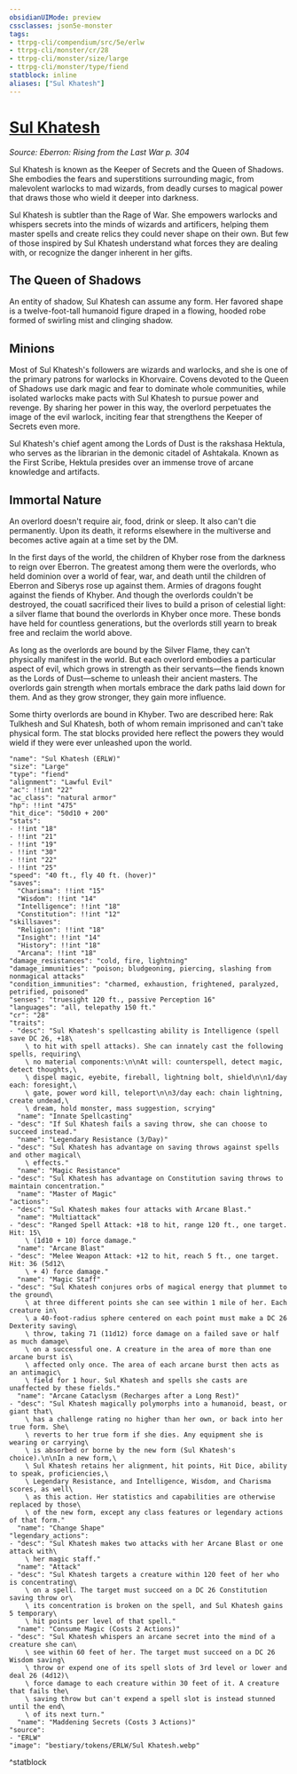 ```yaml
---
obsidianUIMode: preview
cssclasses: json5e-monster
tags:
- ttrpg-cli/compendium/src/5e/erlw
- ttrpg-cli/monster/cr/28
- ttrpg-cli/monster/size/large
- ttrpg-cli/monster/type/fiend
statblock: inline
aliases: ["Sul Khatesh"]
---
```

# [Sul Khatesh](3-Compendium\CLI\bestiary\npc/sul-khatesh-erlw.md)
*Source: Eberron: Rising from the Last War p. 304*  

Sul Khatesh is known as the Keeper of Secrets and the Queen of Shadows. She embodies the fears and superstitions surrounding magic, from malevolent warlocks to mad wizards, from deadly curses to magical power that draws those who wield it deeper into darkness.

Sul Khatesh is subtler than the Rage of War. She empowers warlocks and whispers secrets into the minds of wizards and artificers, helping them master spells and create relics they could never shape on their own. But few of those inspired by Sul Khatesh understand what forces they are dealing with, or recognize the danger inherent in her gifts.

## The Queen of Shadows

An entity of shadow, Sul Khatesh can assume any form. Her favored shape is a twelve-foot-tall humanoid figure draped in a flowing, hooded robe formed of swirling mist and clinging shadow.

## Minions

Most of Sul Khatesh's followers are wizards and warlocks, and she is one of the primary patrons for warlocks in Khorvaire. Covens devoted to the Queen of Shadows use dark magic and fear to dominate whole communities, while isolated warlocks make pacts with Sul Khatesh to pursue power and revenge. By sharing her power in this way, the overlord perpetuates the image of the evil warlock, inciting fear that strengthens the Keeper of Secrets even more.

Sul Khatesh's chief agent among the Lords of Dust is the rakshasa Hektula, who serves as the librarian in the demonic citadel of Ashtakala. Known as the First Scribe, Hektula presides over an immense trove of arcane knowledge and artifacts.

## Immortal Nature

An overlord doesn't require air, food, drink or sleep. It also can't die permanently. Upon its death, it reforms elsewhere in the multiverse and becomes active again at a time set by the DM.

In the first days of the world, the children of Khyber rose from the darkness to reign over Eberron. The greatest among them were the overlords, who held dominion over a world of fear, war, and death until the children of Eberron and Siberys rose up against them. Armies of dragons fought against the fiends of Khyber. And though the overlords couldn't be destroyed, the couatl sacrificed their lives to build a prison of celestial light: a silver flame that bound the overlords in Khyber once more. These bonds have held for countless generations, but the overlords still yearn to break free and reclaim the world above.

As long as the overlords are bound by the Silver Flame, they can't physically manifest in the world. But each overlord embodies a particular aspect of evil, which grows in strength as their servants—the fiends known as the Lords of Dust—scheme to unleash their ancient masters. The overlords gain strength when mortals embrace the dark paths laid down for them. And as they grow stronger, they gain more influence.

Some thirty overlords are bound in Khyber. Two are described here: Rak Tulkhesh and Sul Khatesh, both of whom remain imprisoned and can't take physical form. The stat blocks provided here reflect the powers they would wield if they were ever unleashed upon the world.

```statblock
"name": "Sul Khatesh (ERLW)"
"size": "Large"
"type": "fiend"
"alignment": "Lawful Evil"
"ac": !!int "22"
"ac_class": "natural armor"
"hp": !!int "475"
"hit_dice": "50d10 + 200"
"stats":
- !!int "18"
- !!int "21"
- !!int "19"
- !!int "30"
- !!int "22"
- !!int "25"
"speed": "40 ft., fly 40 ft. (hover)"
"saves":
  "Charisma": !!int "15"
  "Wisdom": !!int "14"
  "Intelligence": !!int "18"
  "Constitution": !!int "12"
"skillsaves":
  "Religion": !!int "18"
  "Insight": !!int "14"
  "History": !!int "18"
  "Arcana": !!int "18"
"damage_resistances": "cold, fire, lightning"
"damage_immunities": "poison; bludgeoning, piercing, slashing from nonmagical attacks"
"condition_immunities": "charmed, exhaustion, frightened, paralyzed, petrified, poisoned"
"senses": "truesight 120 ft., passive Perception 16"
"languages": "all, telepathy 150 ft."
"cr": "28"
"traits":
- "desc": "Sul Khatesh's spellcasting ability is Intelligence (spell save DC 26, +18\
    \ to hit with spell attacks). She can innately cast the following spells, requiring\
    \ no material components:\n\nAt will: counterspell, detect magic, detect thoughts,\
    \ dispel magic, eyebite, fireball, lightning bolt, shield\n\n1/day each: foresight,\
    \ gate, power word kill, teleport\n\n3/day each: chain lightning, create undead,\
    \ dream, hold monster, mass suggestion, scrying"
  "name": "Innate Spellcasting"
- "desc": "If Sul Khatesh fails a saving throw, she can choose to succeed instead."
  "name": "Legendary Resistance (3/Day)"
- "desc": "Sul Khatesh has advantage on saving throws against spells and other magical\
    \ effects."
  "name": "Magic Resistance"
- "desc": "Sul Khatesh has advantage on Constitution saving throws to maintain concentration."
  "name": "Master of Magic"
"actions":
- "desc": "Sul Khatesh makes four attacks with Arcane Blast."
  "name": "Multiattack"
- "desc": "Ranged Spell Attack: +18 to hit, range 120 ft., one target. Hit: 15\
    \ (1d10 + 10) force damage."
  "name": "Arcane Blast"
- "desc": "Melee Weapon Attack: +12 to hit, reach 5 ft., one target. Hit: 36 (5d12\
    \ + 4) force damage."
  "name": "Magic Staff"
- "desc": "Sul Khatesh conjures orbs of magical energy that plummet to the ground\
    \ at three different points she can see within 1 mile of her. Each creature in\
    \ a 40-foot-radius sphere centered on each point must make a DC 26 Dexterity saving\
    \ throw, taking 71 (11d12) force damage on a failed save or half as much damage\
    \ on a successful one. A creature in the area of more than one arcane burst is\
    \ affected only once. The area of each arcane burst then acts as an antimagic\
    \ field for 1 hour. Sul Khatesh and spells she casts are unaffected by these fields."
  "name": "Arcane Cataclysm (Recharges after a Long Rest)"
- "desc": "Sul Khatesh magically polymorphs into a humanoid, beast, or giant that\
    \ has a challenge rating no higher than her own, or back into her true form. She\
    \ reverts to her true form if she dies. Any equipment she is wearing or carrying\
    \ is absorbed or borne by the new form (Sul Khatesh's choice).\n\nIn a new form,\
    \ Sul Khatesh retains her alignment, hit points, Hit Dice, ability to speak, proficiencies,\
    \ Legendary Resistance, and Intelligence, Wisdom, and Charisma scores, as well\
    \ as this action. Her statistics and capabilities are otherwise replaced by those\
    \ of the new form, except any class features or legendary actions of that form."
  "name": "Change Shape"
"legendary_actions":
- "desc": "Sul Khatesh makes two attacks with her Arcane Blast or one attack with\
    \ her magic staff."
  "name": "Attack"
- "desc": "Sul Khatesh targets a creature within 120 feet of her who is concentrating\
    \ on a spell. The target must succeed on a DC 26 Constitution saving throw or\
    \ its concentration is broken on the spell, and Sul Khatesh gains 5 temporary\
    \ hit points per level of that spell."
  "name": "Consume Magic (Costs 2 Actions)"
- "desc": "Sul Khatesh whispers an arcane secret into the mind of a creature she can\
    \ see within 60 feet of her. The target must succeed on a DC 26 Wisdom saving\
    \ throw or expend one of its spell slots of 3rd level or lower and deal 26 (4d12)\
    \ force damage to each creature within 30 feet of it. A creature that fails the\
    \ saving throw but can't expend a spell slot is instead stunned until the end\
    \ of its next turn."
  "name": "Maddening Secrets (Costs 3 Actions)"
"source":
- "ERLW"
"image": "bestiary/tokens/ERLW/Sul Khatesh.webp"
```
^statblock